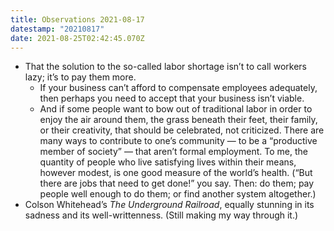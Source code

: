 ```yaml
---
title: Observations 2021-08-17
datestamp: "20210817"
date: 2021-08-25T02:42:45.070Z
---
```

- That the solution to the so-called labor shortage isn’t to call workers lazy; it’s to pay them more.
	- If your business can’t afford to compensate employees adequately, then perhaps you need to accept that your business isn’t viable.
	- And if some people want to bow out of traditional labor in order to enjoy the air around them, the grass beneath their feet, their family, or their creativity, that should be celebrated, not criticized. There are many ways to contribute to one’s community — to be a “productive member of society” — that aren’t formal employment. To me, the quantity of people who live satisfying lives within their means, however modest, is one good measure of the world’s health. (“But there are jobs that need to get done!” you say. Then: do them; pay people well enough to do them; or find another system altogether.)
- Colson Whitehead’s *The Underground Railroad*, equally stunning in its sadness and its well-writtenness. (Still making my way through it.)